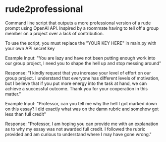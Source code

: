 # rude2professional
Command line script that outputs a more professional version of a rude prompt using OpenAI API. Inspired by a roommate having to tell off a group member on a project over a lack of contribution.

To use the script, you must replace the "YOUR KEY HERE" in main.py with your own API secret key

Example Input: "You are lazy and have not been putting enough work into our group project, I need you to shape the hell up and stop messing around"

Response: "I kindly request that you increase your level of effort on our group project. I understand that everyone has different levels of motivation, but I believe that if you put more energy into the task at hand, we can achieve a successful outcome. Thank you for your cooperation in this matter."

Example Input: "Professor, can you tell me why the hell I got marked down on this essay? I did exactly what was on the damn rubric and somehow got less than full credit"

Response: "Professor, I am hoping you can provide me with an explanation as to why my essay was not awarded full credit. I followed the rubric provided and am curious to understand where I may have gone wrong."
